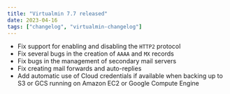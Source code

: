 ```yaml
---
title: "Virtualmin 7.7 released"
date: 2023-04-16
tags: ["changelog", "virtualmin-changelog"]
---
```


* Fix support for enabling and disabling the `HTTP2` protocol
* Fix several bugs in the creation of `AAAA` and `MX` records
* Fix bugs in the management of secondary mail servers
* Fix creating mail forwards and auto-replies
* Add automatic use of Cloud credentials if available when backing up to S3 or GCS running on Amazon EC2 or Google Compute Engine
